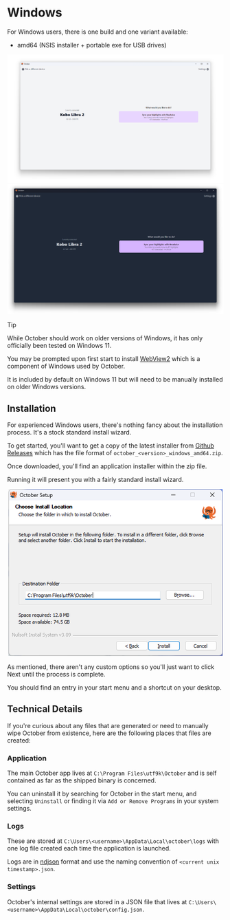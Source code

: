 # Windows

For Windows users, there is one build and one variant available:

- amd64 (NSIS installer + portable exe for USB drives)

![](../public/windows/windows_overview_light.png#only-light)
![](../public/windows/windows_overview_dark.png#only-dark)

> [!TIP]
> While October should work on older versions of Windows, it has only officially been tested on Windows 11.
>
> You may be prompted upon first start to install [WebView2](https://developer.microsoft.com/en-us/microsoft-edge/webview2/) which is a component of Windows used by October.
>
> It is included by default on Windows 11 but will need to be manually installed on older Windows versions.

## Installation

For experienced Windows users, there's nothing fancy about the installation process. It's a stock standard install wizard.

To get started, you'll want to get a copy of the latest installer from [Github Releases](https://github.com/marcus-crane/october/releases) which has the file format of `october_<version>_windows_amd64.zip`.

Once downloaded, you'll find an application installer within the zip file.

Running it will present you with a fairly standard install wizard.

<center>

![](../public/windows/windows_installer_location.png)

</center>

As mentioned, there aren't any custom options so you'll just want to click Next until the process is complete.

You should find an entry in your start menu and a shortcut on your desktop.

## Technical Details

If you're curious about any files that are generated or need to manually wipe October from existence, here are the following places that files are created:

### Application

The main October app lives at `C:\Program Files\utf9k\October` and is self contained as far as the shipped binary is concerned.

You can uninstall it by searching for October in the start menu, and selecting `Uninstall` or finding it via `Add or Remove Programs` in your system settings.

### Logs

These are stored at `C:\Users\<username>\AppData\Local\october\logs` with one log file created each time the application is launched.

Logs are in [ndjson](http://ndjson.org/) format and use the naming convention of `<current unix timestamp>.json`.

### Settings

October's internal settings are stored in a JSON file that lives at `C:\Users\<username>\AppData\Local\october\config.json`.